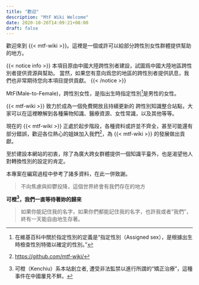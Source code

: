 ```yaml
---
title: "歡迎"
description: "MtF Wiki Welcome"
date: 2020-10-26T14:09:21+08:00
draft: false
---
```


歡迎來到 {{< mtf-wiki >}}。這裡是一個或許可以給部分跨性別女性群體提供幫助的地方。

{{< notice info >}}
本項目原由中國大陸跨性別者建設，試圖爲中國大陸地區跨性別者提供資源與幫助。
當然，如果您有意向爲您的地區的跨性別者提供訊息，我們也非常期待您向本項目提供貢獻。
{{< /notice >}}

MtF(Male-to-Female)，跨性別女性，是指出生時指定性別[^1]是男性的女性。

{{< mtf-wiki >}} 致力於成為一個免費開放且持續更新的 跨性別知識整合站點，大家可以在這裡瞭解到各種藥物知識、醫療資源、女性常識，以及其他等等。

現在的 {{< mtf-wiki >}} 正處於起步階段，各種資料或許並不齊全，甚至可能還有部分錯誤，歡迎各位熱心的姐妹加入我們[^2]，為 {{< mtf-wiki >}} 的發展做出貢獻。

至於建設本網站的初衷，除了為廣大跨女群體提供一個知識平臺外，也是渴望他人對轉換性別的設定的肯定。

本專案在編寫過程中參考了諸多資料，在此一併致謝。

> 不向焦慮與抑鬱投降，這個世界終會有我們存在的地方

**可橙[^k]，我們一直等待著妳的歸來**

> 如果你能記住我的名字，如果你們都能記住我的名字，也許我或者“我們”，終有一天能自由地生存著。

[^1]: 在維基百科中關於指定性別的定義是“指定性別（Assigned sex），是根據出生時檢查性別特徵以確定的性別。”

[^2]: https://github.com/mtf-wiki/

[^k]: 可橙（Kenchiu）系本站創立者, 遭受非法監禁以進行所謂的“矯正治療”，這種事件在中國屢見不鮮。
